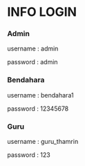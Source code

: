 # INFO LOGIN

<h3 align="left">Admin</h3>
<p>username : admin</p>
<p>password : admin</p>

<h3 align="left">Bendahara</h3>
<p>username : bendahara1</p>
<p>password : 12345678</p>

<h3 align="left">Guru</h3>
<p>username : guru_thamrin</p>
<p>password : 123</p>

